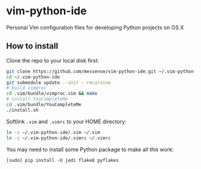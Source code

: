 vim-python-ide
==============

Personal Vim configuration files for developing Python projects on OS X

## How to install

Clone the repo to your local disk first:

```bash
git clone https://github.com/messense/vim-python-ide.git ~/.vim-python-ide
cd ~/.vim-python-ide
git submodule update --init --recursive
# build vimproc
cd .vim/bundle/vimproc.vim && make
# install YouCompleteMe
cd .vim/bundle/YouCompleteMe
./install.sh
```

Softlink `.vim` and `.vimrc` to your HOME directory:

```bash
ln -s ~/.vim-python-ide/.vim ~/.vim
ln -s ~/.vim-python-ide/.vimrc ~/.vimrc
```

You may need to install some Python package to make all this work:

    [sudo] pip install -U jedi flake8 pyflakes
